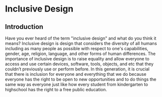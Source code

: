 
# Inclusive Design #
## Introduction ##

Have you ever heard of the term "inclusive design" and what do you think it means? Inclusive design is design that considers the diversity of all humans including as many people as possible with respect to one's capabilities, gender, age, religion, language, and other forms of human differences. The importance of inclusive design is to raise equality and allow everyone to access and use certain devices, software, tools, objects, and etc that they couldn’t previously use or perform before. In this generation, it is crucial that there is inclusion for everyone and everything that we do because everyone has the right to be open to new opportunities and to do things the same way as everyone just like how every student from kindergarten to highschool has the right to a free public education. 



